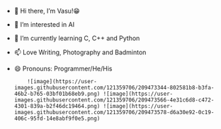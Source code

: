 - 👋 Hi there, I’m Vasu!😁  
- 👀 I’m interested in AI
- 🌱 I’m currently learning C, C++ and Python
- 📫 Love Writing, Photography and Badminton
- 😄 Pronouns: Programmer/He/His

          ![image](https://user-images.githubusercontent.com/121359706/209473344-802581b8-b3fa-46b2-b765-03bf01b68eb9.png) ![image](https://user-images.githubusercontent.com/121359706/209473566-4e31c6d8-c472-4301-839a-b2f46dc19464.png) ![image](https://user-images.githubusercontent.com/121359706/209473578-d6a30e92-0c19-406c-95fd-14e8abf9f0e5.png)






<!---
vasu1839/vasu1839 is a ✨ special ✨ repository because its `README.md` (this file) appears on your GitHub profile.
You can click the Preview link to take a look at your changes.
--->
